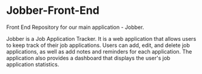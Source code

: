 # Jobber-Front-End
Front End Repository for our main application - Jobber.

Jobber is a Job Application Tracker. It is a web application that allows users to keep track of their job applications. Users can add, edit, and delete job applications, as well as add notes and reminders for each application. The application also provides a dashboard that displays the user's job application statistics.